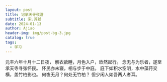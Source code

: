 ```yaml
---
layout: post
title: 记承天寺夜游
subtitle: 宋.苏轼
date: 2024-01-13
author: Ajiao
header-img: img/post-bg-3.jpg
catalog: true
tags:
  - 学习
---
```


元丰六年十月十二日夜，
解衣欲睡，月色入户，欣然起行。
念无与为乐者，遂至承天寺寻张怀民。
怀民亦未寝，相与步于中庭。
庭下如积水空明，水中藻荇交横，盖竹柏影也。
何夜无月？何处无竹柏？
但少闲人如吾两人者耳。
